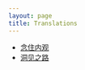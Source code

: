 ```yaml
---
layout: page
title: Translations
---
```


* <a href="satipatthana-vipassana">念住内观</a>
* <a href="progress-of-insight">洞见之路</a>
